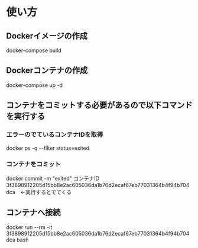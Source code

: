 # 使い方

## Dockerイメージの作成
docker-compose build

## Dockerコンテナの作成
docker-compose up -d

## コンテナをコミットする必要があるので以下コマンドを実行する
### エラーのでているコンテナIDを取得
docker ps -q --filter status=exited

### コンテナをコミット
docker commit -m "exited" コンテナID
3f3898912205d15bb8e2ac605036da1b76d2ecaf67eb77031364b4f94b704dca　←実行するとでてくる

## コンテナへ接続
docker run --rm -it 3f3898912205d15bb8e2ac605036da1b76d2ecaf67eb77031364b4f94b704dca bash
